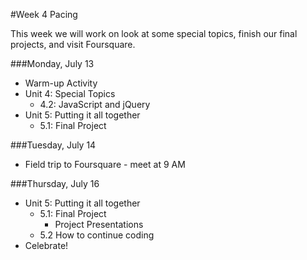 #Week 4 Pacing

This week we will work on look at some special topics, finish our final projects, and visit Foursquare.


###Monday, July 13
- Warm-up Activity
- Unit 4: Special Topics
	- 4.2: JavaScript and jQuery
- Unit 5: Putting it all together
	- 5.1: Final Project

###Tuesday, July 14

- Field trip to Foursquare - meet at 9 AM

###Thursday, July 16

- Unit 5: Putting it all together
	- 5.1: Final Project
		- Project Presentations
	- 5.2 How to continue coding
- Celebrate!
